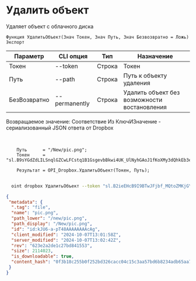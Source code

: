 ﻿---
sidebar_position: 7
---

# Удалить объект
 Удаляет объект с облачного диска



`Функция УдалитьОбъект(Знач Токен, Знач Путь, Знач Безвозвратно = Ложь) Экспорт`

  | Параметр | CLI опция | Тип | Назначение |
  |-|-|-|-|
  | Токен | --token | Строка | Токен |
  | Путь | --path | Строка | Путь к объекту удаления |
  | БезВозвратно | --permanently | Строка | Удалить объект без возможности востановления |

  
  Возвращаемое значение:   Соответствие Из КлючИЗначение - сериализованный JSON ответа от Dropbox

<br/>




```bsl title="Пример кода"
    Путь      = "/New/pic.png";
    Токен     = "sl.B9sYGdZdLILSnqlGZCwLFCstq1B1GsgevbBkwi4UK_UlNyhGAoJ1fKoXMy3dQhkEb3e80HTL6g...";

    Результат = OPI_Dropbox.УдалитьОбъект(Токен, Путь);
```



```sh title="Пример команды CLI"
    
  oint dropbox УдалитьОбъект --token "sl.B2ieEHcB9I9BTwJFjbf_MQtoZMKjGYgkpBqzQkvBfuSz41Qpy5r3d7a4ax22I5ILWhd9KLbN5L..." --path %path% --permanently %permanently%

```

```json title="Результат"
{
 "metadata": {
  ".tag": "file",
  "name": "pic.png",
  "path_lower": "/new/pic.png",
  "path_display": "/New/pic.png",
  "id": "id:kJU6-a-pT48AAAAAAAAcAg",
  "client_modified": "2024-10-07T13:01:58Z",
  "server_modified": "2024-10-07T13:02:42Z",
  "rev": "623e2a2de1c27bd841553",
  "size": 2114023,
  "is_downloadable": true,
  "content_hash": "0f3b18c255b0f252bd326cacc04c15c3aa57bd6b8234adb65aa7bb2987a65492"
 }
}
```
